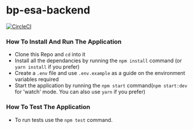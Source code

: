 # bp-esa-backend
[![CircleCI](https://circleci.com/gh/andela/bp-esa-backend/tree/add-models-tests.svg?style=svg)](https://circleci.com/gh/andela/bp-esa-backend/tree/add-models-tests)
### How To Install And Run The Application

* Clone this Repo and `cd` into it
* Install all the dependancies by running the `npm install` command (or `yarn install` if you prefer)
* Create a `.env` file and use `.env.example` as a guide on the environment variables required
* Start the application by running the `npm start` command(`npm start:dev` for 'watch' mode. You can also use `yarn` if you prefer)

### How To Test The Application

* To run tests use the `npm test` command.
